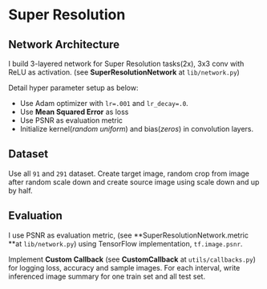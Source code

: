 # Super Resolution

## Network Architecture

I build 3-layered network for Super Resolution tasks(2x), 3x3 conv with ReLU as activation. (see **SuperResolutionNetwork** at `lib/network.py`)

Detail hyper parameter setup as below:

- Use Adam optimizer with `lr=.001` and `lr_decay=.0`.
- Use **Mean Squared Error** as loss
- Use PSNR as evaluation metric
- Initialize kernel(*random uniform*) and bias(*zeros*) in convolution layers.

## Dataset

Use all `91` and `291` dataset. Create target image, random crop from image after random scale down and create source image using scale down and up by half.

## Evaluation

I use PSNR as evaluation metric, (see **SuperResolutionNetwork.metric **at `lib/network.py`) using TensorFlow implementation, `tf.image.psnr`.

Implement **Custom Callback** (see **CustomCallback** at `utils/callbacks.py`) for logging loss, accuracy and sample images. For each interval, write inferenced image summary for one train set and all test set.

